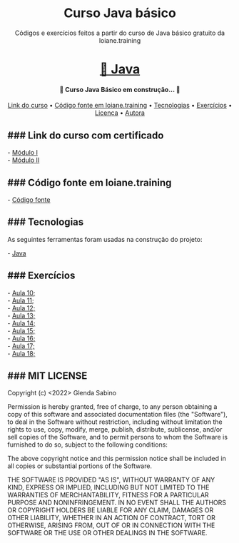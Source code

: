 
<h1 align="center">Curso Java básico</h1>
<p align="center">Códigos e exercícios feitos a partir do curso de Java básico gratuito da loiane.training</p>
<h1 align="center">
    <a href="https://www.java.com/pt-BR/">🔗 Java</a>
</h1>
<h4 align="center"> 
	🚧 Curso Java Básico em construção...  🚧
</h4>
<p align="center">
 <a href="#curso">Link do curso</a> •
 <a href="#fonte">Código fonte em loiane.training</a> • 
 <a href="#tecnologias">Tecnologias</a> • 
 <a href="#exercicios">Exercícios</a> • 
 <a href="#licenc-a">Licença</a> • 
 <a href="#autora">Autora</a>
</p>

<h2 id="curso">### Link do curso com certificado</h2>
- <a href="https://loiane.training/continuar-curso/java-basico">Módulo I</a>
<br>
- <a href="https://loiane.training/continuar-curso/java-basico-ii">Módulo II</a>

<h2 id=fonte>### Código fonte em loiane.training</h2>
- <a href="https://github.com/loiane/curso-java-basico">Código fonte</a>

<h2 id=tecnologias>### Tecnologias</h2>
<p>As seguintes ferramentas foram usadas na construção do projeto:</p>
- <a href="https://www.java.com/pt-BR/">Java</a>

<h2 id=exercicios>### Exercícios</h2>
- <a href="https://github.com/glendasabinoo/cursojava-basico/tree/main/aula10">Aula 10;</a>
<br>
- <a href="https://github.com/glendasabinoo/cursojava-basico/tree/main/aula11">Aula 11;</a>
<br>
- <a href="https://github.com/glendasabinoo/cursojava-basico/tree/main/aula12">Aula 12;</a>
<br>
- <a href="https://github.com/glendasabinoo/cursojava-basico/tree/main/aula13">Aula 13;</a>
<br>
- <a href="https://github.com/glendasabinoo/cursojava-basico/tree/main/aula14">Aula 14;</a>
<br>
- <a href="https://github.com/glendasabinoo/cursojava-basico/tree/main/aula15">Aula 15;</a>
<br>
- <a href="https://github.com/glendasabinoo/cursojava-basico/tree/main/aula16">Aula 16;</a>
<br>
- <a href="https://github.com/glendasabinoo/cursojava-basico/tree/main/aula17">Aula 17;</a>
<br>
- <a href="https://github.com/glendasabinoo/cursojava-basico/tree/main/aula18">Aula 18;</a>

<h2>### MIT LICENSE</h2>
<p> Copyright (c) <2022> Glenda Sabino

Permission is hereby granted, free of charge, to any person obtaining a copy
of this software and associated documentation files (the "Software"), to deal
in the Software without restriction, including without limitation the rights
to use, copy, modify, merge, publish, distribute, sublicense, and/or sell
copies of the Software, and to permit persons to whom the Software is
furnished to do so, subject to the following conditions:

The above copyright notice and this permission notice shall be included in all
copies or substantial portions of the Software.

THE SOFTWARE IS PROVIDED "AS IS", WITHOUT WARRANTY OF ANY KIND, EXPRESS OR
IMPLIED, INCLUDING BUT NOT LIMITED TO THE WARRANTIES OF MERCHANTABILITY,
FITNESS FOR A PARTICULAR PURPOSE AND NONINFRINGEMENT. IN NO EVENT SHALL THE
AUTHORS OR COPYRIGHT HOLDERS BE LIABLE FOR ANY CLAIM, DAMAGES OR OTHER
LIABILITY, WHETHER IN AN ACTION OF CONTRACT, TORT OR OTHERWISE, ARISING FROM,
OUT OF OR IN CONNECTION WITH THE SOFTWARE OR THE USE OR OTHER DEALINGS IN THE
SOFTWARE.</p>
